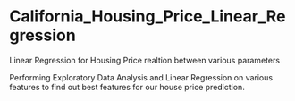 # California_Housing_Price_Linear_Regression
Linear Regression for Housing Price realtion between various parameters

Performing Exploratory Data Analysis and Linear Regression on various features to find out best features for our house price prediction.
